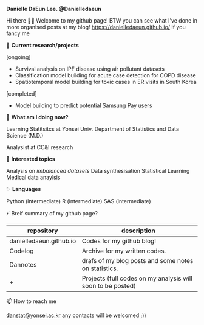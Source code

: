 **Danielle DaEun Lee. @Danielledaeun** 

Hi there 👋👯 Welcome to my github page!
BTW you can see what I've done in more organised posts at my blog! https://danielledaeun.github.io/ 
If you fancy me 

🔭 **Current research/projects**

[ongoing]
- Survival analysis on IPF disease using air pollutant datasets
- Classification model building for acute case detection for COPD disease
- Spatiotemporal model building for toxic cases in ER visits in South Korea

[completed]
- Model building to predict potential Samsung Pay users

🌱 **What am I doing now?**

Learning Statitsitcs at Yonsei Univ. Department of Statistics and Data Science (M.D.)

Analysist at CC&I research

🤔 **Interested topics** 

Analysis on *imbalanced datasets*
Data synthesisation
Statistical Learning
Medical data anaylsis

✨ **Languages**

Python (intermediate)
R (intermediate)
SAS (intermediate)

⚡ Breif summary of my github page?

|repository|description|
|------|---|
|danielledaeun.github.io|Codes for my github blog!|
|Codelog| Archive for my written codes.|
|Dannotes|drafs of my blog posts and some notes on statistics.|
|+|Projects (full codes on my analysis will soon to be posted)|


📫 How to reach me 

danstat@yonsei.ac.kr
any contacts will be welcomed ;))
